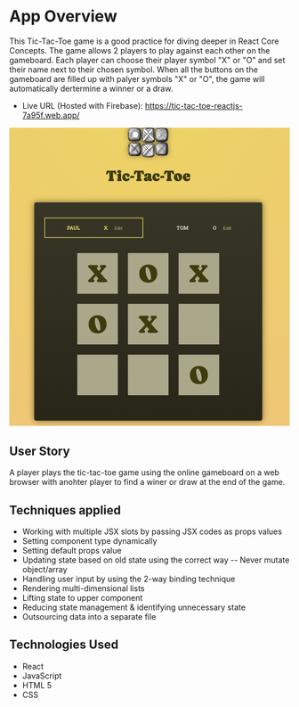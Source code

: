 # App Overview

This Tic-Tac-Toe game is a good practice for diving deeper in React Core Concepts.
The game allows 2 players to play against each other on the gameboard. Each player can choose their player symbol "X" or "O" and set their name next to their chosen symbol.
When all the buttons on the gameboard are filled up with palyer symbols "X" or "O", the game will automatically dertermine a winner or a draw.

- Live URL (Hosted with Firebase): https://tic-tac-toe-reactjs-7a95f.web.app/

![snapshot of game page](./src/assets/tictactoe-snapshot.png)

## User Story

A player plays the tic-tac-toe game using the online gameboard on a web browser with anohter player to find a winer or draw at the end of the game.

## Techniques applied

- Working with multiple JSX slots by passing JSX codes as props values
- Setting component type dynamically
- Setting default props value
- Updating state based on old state using the correct way -- Never mutate object/array
- Handling user input by using the 2-way binding technique
- Rendering multi-dimensional lists
- Lifting state to upper component
- Reducing state management & identifying unnecessary state
- Outsourcing data into a separate file

## Technologies Used

- React
- JavaScript
- HTML 5
- CSS
